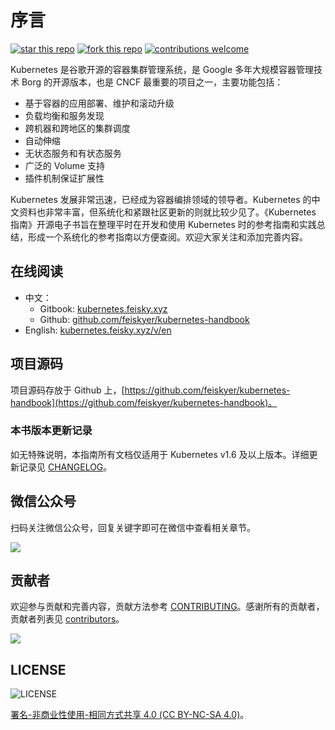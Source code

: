 # 序言

[![star this repo](https://githubbadges.com/star.svg?user=feiskyer&repo=kubernetes-handbook&style=default)](https://github.com/feiskyer/kubernetes-handbook) [![fork this repo](https://githubbadges.com/fork.svg?user=feiskyer&repo=kubernetes-handbook&style=default)](https://github.com/feiskyer/kubernetes-handbook/fork) [![contributions welcome](https://img.shields.io/badge/contributions-welcome-brightgreen.svg?style=flat)](https://github.com/feiskyer/kubernetes-handbook/issues)

Kubernetes 是谷歌开源的容器集群管理系统，是 Google 多年大规模容器管理技术 Borg 的开源版本，也是 CNCF 最重要的项目之一，主要功能包括：

* 基于容器的应用部署、维护和滚动升级
* 负载均衡和服务发现
* 跨机器和跨地区的集群调度
* 自动伸缩
* 无状态服务和有状态服务
* 广泛的 Volume 支持
* 插件机制保证扩展性

Kubernetes 发展非常迅速，已经成为容器编排领域的领导者。Kubernetes 的中文资料也非常丰富，但系统化和紧跟社区更新的则就比较少见了。《Kubernetes 指南》开源电子书旨在整理平时在开发和使用 Kubernetes 时的参考指南和实践总结，形成一个系统化的参考指南以方便查阅。欢迎大家关注和添加完善内容。

## 在线阅读

* 中文：
  * Gitbook: [kubernetes.feisky.xyz](https://kubernetes.feisky.xyz/)
  * Github: [github.com/feiskyer/kubernetes-handbook](https://github.com/feiskyer/kubernetes-handbook/blob/master/SUMMARY.md)
* English: [kubernetes.feisky.xyz/v/en](https://kubernetes.feisky.xyz/v/en/)

## 项目源码

项目源码存放于 Github 上，[https://github.com/feiskyer/kubernetes-handbook](https://github.com/feiskyer/kubernetes-handbook)。

### 本书版本更新记录

如无特殊说明，本指南所有文档仅适用于 Kubernetes v1.6 及以上版本。详细更新记录见 [CHANGELOG](https://github.com/feiskyer/kubernetes-handbook/blob/master/CHANGELOG.md)。

## 微信公众号

扫码关注微信公众号，回复关键字即可在微信中查看相关章节。

![](.gitbook/assets/wx.png)

## 贡献者

欢迎参与贡献和完善内容，贡献方法参考 [CONTRIBUTING](https://github.com/feiskyer/kubernetes-handbook/blob/master/CONTRIBUTING.md)。感谢所有的贡献者，贡献者列表见 [contributors](https://github.com/feiskyer/kubernetes-handbook/graphs/contributors)。

[![](https://opencollective.com/kubernetes-handbook/contributors.svg?width=890&button=false)](https://github.com/feiskyer/kubernetes-handbook/graphs/contributors)

## LICENSE

![LICENSE](https://licensebuttons.net/l/by-nc-sa/4.0/88x31.png)

[署名-非商业性使用-相同方式共享 4.0 \(CC BY-NC-SA 4.0\)](https://creativecommons.org/licenses/by-nc-sa/4.0/deed.zh)。

